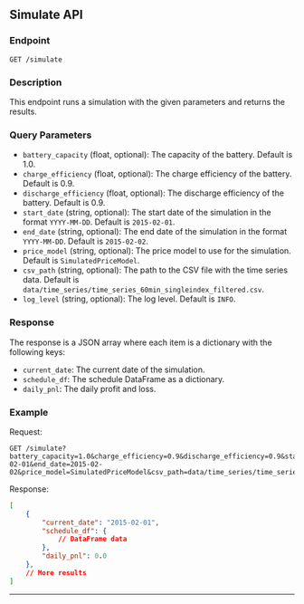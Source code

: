 ## Simulate API

### Endpoint

`GET /simulate`

### Description

This endpoint runs a simulation with the given parameters and returns the results.

### Query Parameters

- `battery_capacity` (float, optional): The capacity of the battery. Default is 1.0.
- `charge_efficiency` (float, optional): The charge efficiency of the battery. Default is 0.9.
- `discharge_efficiency` (float, optional): The discharge efficiency of the battery. Default is 0.9.
- `start_date` (string, optional): The start date of the simulation in the format `YYYY-MM-DD`. Default is `2015-02-01`.
- `end_date` (string, optional): The end date of the simulation in the format `YYYY-MM-DD`. Default is `2015-02-02`.
- `price_model` (string, optional): The price model to use for the simulation. Default is `SimulatedPriceModel`.
- `csv_path` (string, optional): The path to the CSV file with the time series data. Default is `data/time_series/time_series_60min_singleindex_filtered.csv`.
- `log_level` (string, optional): The log level. Default is `INFO`.

### Response

The response is a JSON array where each item is a dictionary with the following keys:

- `current_date`: The current date of the simulation.
- `schedule_df`: The schedule DataFrame as a dictionary.
- `daily_pnl`: The daily profit and loss.

### Example

Request:

```
GET /simulate?battery_capacity=1.0&charge_efficiency=0.9&discharge_efficiency=0.9&start_date=2015-02-01&end_date=2015-02-02&price_model=SimulatedPriceModel&csv_path=data/time_series/time_series_60min_singleindex_filtered.csv&log_level=INFO
```

Response:

```json
[
    {
        "current_date": "2015-02-01",
        "schedule_df": {
            // DataFrame data
        },
        "daily_pnl": 0.0
    },
    // More results
]
```

---
